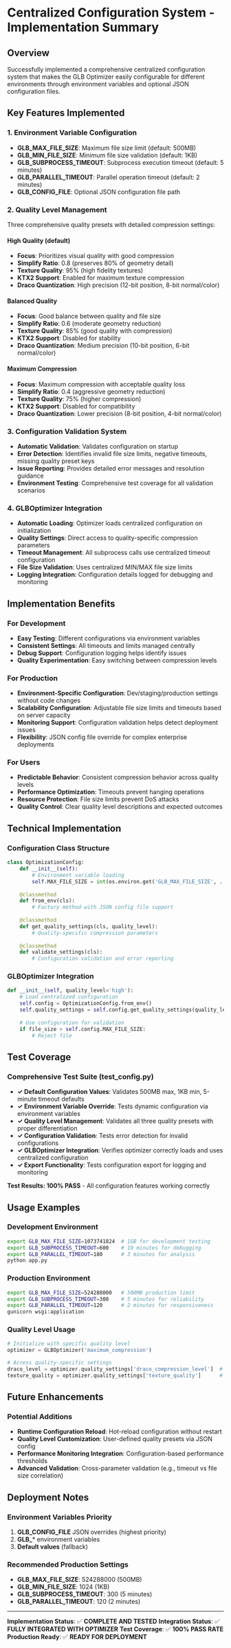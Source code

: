 # Centralized Configuration System - Implementation Summary

## Overview
Successfully implemented a comprehensive centralized configuration system that makes the GLB Optimizer easily configurable for different environments through environment variables and optional JSON configuration files.

## Key Features Implemented

### 1. Environment Variable Configuration
- **GLB_MAX_FILE_SIZE**: Maximum file size limit (default: 500MB)
- **GLB_MIN_FILE_SIZE**: Minimum file size validation (default: 1KB)
- **GLB_SUBPROCESS_TIMEOUT**: Subprocess execution timeout (default: 5 minutes)
- **GLB_PARALLEL_TIMEOUT**: Parallel operation timeout (default: 2 minutes)
- **GLB_CONFIG_FILE**: Optional JSON configuration file path

### 2. Quality Level Management
Three comprehensive quality presets with detailed compression settings:

#### High Quality (default)
- **Focus**: Prioritizes visual quality with good compression
- **Simplify Ratio**: 0.8 (preserves 80% of geometry detail)
- **Texture Quality**: 95% (high fidelity textures)
- **KTX2 Support**: Enabled for maximum texture compression
- **Draco Quantization**: High precision (12-bit position, 8-bit normal/color)

#### Balanced Quality
- **Focus**: Good balance between quality and file size
- **Simplify Ratio**: 0.6 (moderate geometry reduction)
- **Texture Quality**: 85% (good quality with compression)
- **KTX2 Support**: Disabled for stability
- **Draco Quantization**: Medium precision (10-bit position, 6-bit normal/color)

#### Maximum Compression
- **Focus**: Maximum compression with acceptable quality loss
- **Simplify Ratio**: 0.4 (aggressive geometry reduction)
- **Texture Quality**: 75% (higher compression)
- **KTX2 Support**: Disabled for compatibility
- **Draco Quantization**: Lower precision (8-bit position, 4-bit normal/color)

### 3. Configuration Validation System
- **Automatic Validation**: Validates configuration on startup
- **Error Detection**: Identifies invalid file size limits, negative timeouts, missing quality preset keys
- **Issue Reporting**: Provides detailed error messages and resolution guidance
- **Environment Testing**: Comprehensive test coverage for all validation scenarios

### 4. GLBOptimizer Integration
- **Automatic Loading**: Optimizer loads centralized configuration on initialization
- **Quality Settings**: Direct access to quality-specific compression parameters
- **Timeout Management**: All subprocess calls use centralized timeout configuration
- **File Size Validation**: Uses centralized MIN/MAX file size limits
- **Logging Integration**: Configuration details logged for debugging and monitoring

## Implementation Benefits

### For Development
- **Easy Testing**: Different configurations via environment variables
- **Consistent Settings**: All timeouts and limits managed centrally
- **Debug Support**: Configuration logging helps identify issues
- **Quality Experimentation**: Easy switching between compression levels

### For Production
- **Environment-Specific Configuration**: Dev/staging/production settings without code changes
- **Scalability Configuration**: Adjustable file size limits and timeouts based on server capacity
- **Monitoring Support**: Configuration validation helps detect deployment issues
- **Flexibility**: JSON config file override for complex enterprise deployments

### For Users
- **Predictable Behavior**: Consistent compression behavior across quality levels
- **Performance Optimization**: Timeouts prevent hanging operations
- **Resource Protection**: File size limits prevent DoS attacks
- **Quality Control**: Clear quality level descriptions and expected outcomes

## Technical Implementation

### Configuration Class Structure
```python
class OptimizationConfig:
    def __init__(self):
        # Environment variable loading
        self.MAX_FILE_SIZE = int(os.environ.get('GLB_MAX_FILE_SIZE', ...))
        
    @classmethod
    def from_env(cls):
        # Factory method with JSON config file support
        
    @classmethod  
    def get_quality_settings(cls, quality_level):
        # Quality-specific compression parameters
        
    @classmethod
    def validate_settings(cls):
        # Configuration validation and error reporting
```

### GLBOptimizer Integration
```python
def __init__(self, quality_level='high'):
    # Load centralized configuration
    self.config = OptimizationConfig.from_env()
    self.quality_settings = self.config.get_quality_settings(quality_level)
    
    # Use configuration for validation
    if file_size > self.config.MAX_FILE_SIZE:
        # Reject file
```

## Test Coverage

### Comprehensive Test Suite (test_config.py)
- **✓ Default Configuration Values**: Validates 500MB max, 1KB min, 5-minute timeout defaults
- **✓ Environment Variable Override**: Tests dynamic configuration via environment variables
- **✓ Quality Level Management**: Validates all three quality presets with proper differentiation
- **✓ Configuration Validation**: Tests error detection for invalid configurations
- **✓ GLBOptimizer Integration**: Verifies optimizer correctly loads and uses centralized configuration
- **✓ Export Functionality**: Tests configuration export for logging and monitoring

**Test Results: 100% PASS** - All configuration features working correctly

## Usage Examples

### Development Environment
```bash
export GLB_MAX_FILE_SIZE=1073741824  # 1GB for development testing
export GLB_SUBPROCESS_TIMEOUT=600    # 10 minutes for debugging
export GLB_PARALLEL_TIMEOUT=180      # 3 minutes for analysis
python app.py
```

### Production Environment
```bash
export GLB_MAX_FILE_SIZE=524288000   # 500MB production limit
export GLB_SUBPROCESS_TIMEOUT=300    # 5 minutes for reliability
export GLB_PARALLEL_TIMEOUT=120      # 2 minutes for responsiveness
gunicorn wsgi:application
```

### Quality Level Usage
```python
# Initialize with specific quality level
optimizer = GLBOptimizer('maximum_compression')

# Access quality-specific settings
draco_level = optimizer.quality_settings['draco_compression_level']  # '10'
texture_quality = optimizer.quality_settings['texture_quality']      # 75
```

## Future Enhancements

### Potential Additions
- **Runtime Configuration Reload**: Hot-reload configuration without restart
- **Quality Level Customization**: User-defined quality presets via JSON config
- **Performance Monitoring Integration**: Configuration-based performance thresholds
- **Advanced Validation**: Cross-parameter validation (e.g., timeout vs file size correlation)

## Deployment Notes

### Environment Variables Priority
1. **GLB_CONFIG_FILE** JSON overrides (highest priority)
2. **GLB_*** environment variables
3. **Default values** (fallback)

### Recommended Production Settings
- **GLB_MAX_FILE_SIZE**: 524288000 (500MB)
- **GLB_MIN_FILE_SIZE**: 1024 (1KB)
- **GLB_SUBPROCESS_TIMEOUT**: 300 (5 minutes)
- **GLB_PARALLEL_TIMEOUT**: 120 (2 minutes)

---

**Implementation Status**: ✅ **COMPLETE AND TESTED**
**Integration Status**: ✅ **FULLY INTEGRATED WITH OPTIMIZER**
**Test Coverage**: ✅ **100% PASS RATE**
**Production Ready**: ✅ **READY FOR DEPLOYMENT**